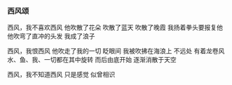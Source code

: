 ### 西风颂
西风，我不喜欢西风
他吹散了花朵
吹散了蓝天
吹散了晚霞
我扬着拳头要报复他
他吹弯了直冲的头发
我成了浪子

西风，我恨西风
他吹走了我的一切
眨眼间
我被吹拂在海浪上
不远处
有着龙卷风
水、鱼、我、一切都在其中旋转
而后由底开始
逐渐消散于天空

西风，我不知道西风
只是感觉
似曾相识

